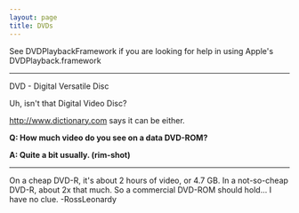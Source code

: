 ```yaml
---
layout: page
title: DVDs
---
```


See DVDPlaybackFramework if you are looking for help in using Apple's DVDP<nowiki/>layback.framework

----

DVD - Digital Versatile Disc

Uh, isn't that Digital Video Disc?

http://www.dictionary.com says it can be either.

**Q: How much video do you see on a data DVD-ROM?**

**A: Quite a bit usually. (rim-shot)**

----

On a cheap DVD-R, it's about 2 hours of video, or 4.7 GB. In a not-so-cheap DVD-R, about 2x that much. So a commercial DVD-ROM should hold... I have no clue. -RossLeonardy

